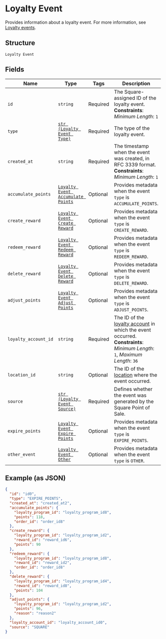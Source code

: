 
# Loyalty Event

Provides information about a loyalty event.
For more information, see [Loyalty events](https://developer.squareup.com/docs/loyalty-api/overview/#loyalty-events).

## Structure

`Loyalty Event`

## Fields

| Name | Type | Tags | Description |
|  --- | --- | --- | --- |
| `id` | `string` | Required | The Square-assigned ID of the loyalty event.<br>**Constraints**: *Minimum Length*: `1` |
| `type` | [`str (Loyalty Event Type)`](/doc/models/loyalty-event-type.md) | Required | The type of the loyalty event. |
| `created_at` | `string` | Required | The timestamp when the event was created, in RFC 3339 format.<br>**Constraints**: *Minimum Length*: `1` |
| `accumulate_points` | [`Loyalty Event Accumulate Points`](/doc/models/loyalty-event-accumulate-points.md) | Optional | Provides metadata when the event `type` is `ACCUMULATE_POINTS`. |
| `create_reward` | [`Loyalty Event Create Reward`](/doc/models/loyalty-event-create-reward.md) | Optional | Provides metadata when the event `type` is `CREATE_REWARD`. |
| `redeem_reward` | [`Loyalty Event Redeem Reward`](/doc/models/loyalty-event-redeem-reward.md) | Optional | Provides metadata when the event `type` is `REDEEM_REWARD`. |
| `delete_reward` | [`Loyalty Event Delete Reward`](/doc/models/loyalty-event-delete-reward.md) | Optional | Provides metadata when the event `type` is `DELETE_REWARD`. |
| `adjust_points` | [`Loyalty Event Adjust Points`](/doc/models/loyalty-event-adjust-points.md) | Optional | Provides metadata when the event `type` is `ADJUST_POINTS`. |
| `loyalty_account_id` | `string` | Required | The ID of the [loyalty account](/doc/models/loyalty-account.md) in which the event occurred.<br>**Constraints**: *Minimum Length*: `1`, *Maximum Length*: `36` |
| `location_id` | `string` | Optional | The ID of the [location](/doc/models/location.md) where the event occurred. |
| `source` | [`str (Loyalty Event Source)`](/doc/models/loyalty-event-source.md) | Required | Defines whether the event was generated by the Square Point of Sale. |
| `expire_points` | [`Loyalty Event Expire Points`](/doc/models/loyalty-event-expire-points.md) | Optional | Provides metadata when the event `type` is `EXPIRE_POINTS`. |
| `other_event` | [`Loyalty Event Other`](/doc/models/loyalty-event-other.md) | Optional | Provides metadata when the event `type` is `OTHER`. |

## Example (as JSON)

```json
{
  "id": "id0",
  "type": "EXPIRE_POINTS",
  "created_at": "created_at2",
  "accumulate_points": {
    "loyalty_program_id": "loyalty_program_id8",
    "points": 118,
    "order_id": "order_id8"
  },
  "create_reward": {
    "loyalty_program_id": "loyalty_program_id2",
    "reward_id": "reward_id6",
    "points": 90
  },
  "redeem_reward": {
    "loyalty_program_id": "loyalty_program_id8",
    "reward_id": "reward_id2",
    "order_id": "order_id8"
  },
  "delete_reward": {
    "loyalty_program_id": "loyalty_program_id4",
    "reward_id": "reward_id8",
    "points": 104
  },
  "adjust_points": {
    "loyalty_program_id": "loyalty_program_id2",
    "points": 96,
    "reason": "reason2"
  },
  "loyalty_account_id": "loyalty_account_id0",
  "source": "SQUARE"
}
```

